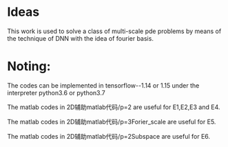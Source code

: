 # Ideas
This work is used to solve a class of multi-scale pde problems by means of the technique of DNN with the idea of fourier basis.

# Noting:
The codes can be implemented in tensorflow--1.14 or 1.15 under the interpreter python3.6 or python3.7

The matlab codes in 2D辅助matlab代码/p=2 are useful for E1,E2,E3 and E4.

The matlab codes in 2D辅助matlab代码/p=3Forier_scale are useful for E5.

The matlab codes in 2D辅助matlab代码/p=2Subspace are useful for E6.
